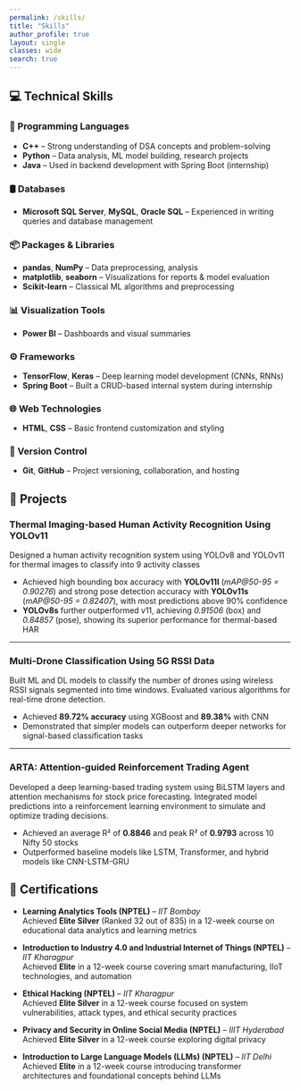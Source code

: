 ```yaml
---
permalink: /skills/
title: "Skills"
author_profile: true
layout: single
classes: wide
search: true
---
```


## 💻 Technical Skills

### 🧠 Programming Languages
- **C++** – Strong understanding of DSA concepts and problem-solving 
- **Python** – Data analysis, ML model building, research projects  
- **Java** – Used in backend development with Spring Boot (internship)

### 🛢️ Databases
- **Microsoft SQL Server**, **MySQL**, **Oracle SQL** – Experienced in writing queries and database management

### 📦 Packages & Libraries
- **pandas**, **NumPy** – Data preprocessing, analysis  
- **matplotlib**, **seaborn** – Visualizations for reports & model evaluation  
- **Scikit-learn** – Classical ML algorithms and preprocessing

### 📊 Visualization Tools
- **Power BI** – Dashboards and visual summaries

### ⚙️ Frameworks
- **TensorFlow**, **Keras** – Deep learning model development (CNNs, RNNs)  
- **Spring Boot** – Built a CRUD-based internal system during internship

### 🌐 Web Technologies
- **HTML**, **CSS** – Basic frontend customization and styling

### 🔁 Version Control
- **Git**, **GitHub** – Project versioning, collaboration, and hosting

## 🧪 Projects

### Thermal Imaging-based Human Activity Recognition Using YOLOv11  
Designed a human activity recognition system using YOLOv8 and YOLOv11 for thermal images to classify into 9 activity classes  
- Achieved high bounding box accuracy with **YOLOv11l** (*mAP@50-95 = 0.90276*) and strong pose detection accuracy with **YOLOv11s** (*mAP@50-95 = 0.82407*), with most predictions above 90% confidence  
- **YOLOv8s** further outperformed v11, achieving *0.91506* (box) and *0.84857* (pose), showing its superior performance for thermal-based HAR

---

### Multi-Drone Classification Using 5G RSSI Data  
Built ML and DL models to classify the number of drones using wireless RSSI signals segmented into time windows. Evaluated various algorithms for real-time drone detection.  
- Achieved **89.72% accuracy** using XGBoost and **89.38%** with CNN  
- Demonstrated that simpler models can outperform deeper networks for signal-based classification tasks

---

### ARTA: Attention-guided Reinforcement Trading Agent  
Developed a deep learning-based trading system using BiLSTM layers and attention mechanisms for stock price forecasting. Integrated model predictions into a reinforcement learning environment to simulate and optimize trading decisions.  
- Achieved an average R² of **0.8846** and peak R² of **0.9793** across 10 Nifty 50 stocks  
- Outperformed baseline models like LSTM, Transformer, and hybrid models like CNN-LSTM-GRU

## 🏅 Certifications

- **Learning Analytics Tools (NPTEL)** – *IIT Bombay*  
  Achieved **Elite Silver** (Ranked 32 out of 835) in a 12-week course on educational data analytics and learning metrics

- **Introduction to Industry 4.0 and Industrial Internet of Things (NPTEL)** – *IIT Kharagpur*  
  Achieved **Elite** in a 12-week course covering smart manufacturing, IIoT technologies, and automation

- **Ethical Hacking (NPTEL)** – *IIT Kharagpur*  
  Achieved **Elite Silver** in a 12-week course focused on system vulnerabilities, attack types, and ethical security practices

- **Privacy and Security in Online Social Media (NPTEL)** – *IIIT Hyderabad*  
  Achieved **Elite Silver** in a 12-week course exploring digital privacy

- **Introduction to Large Language Models (LLMs) (NPTEL)** – *IIT Delhi*  
  Achieved **Elite** in a 12-week course introducing transformer architectures and foundational concepts behind LLMs

